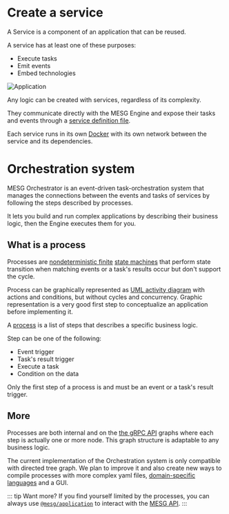 # Create a service

A Service is a component of an application that can be reused. 

A service has at least one of these purposes:
- Execute tasks
- Emit events
- Embed technologies

![Application](/service.svg)

Any logic can be created with services, regardless of its complexity. 

They communicate directly with the MESG Engine and expose their tasks and events through a [service definition file](/framework/service/service-file.md).

Each service runs in its own [Docker](/framework/service/dockerize-the-service.md) with its own network between the service and its dependencies.

# Orchestration system

MESG Orchestrator is an event-driven task-orchestration system that manages the connections between the events and tasks of services by following the steps described by processes.

It lets you build and run complex applications by describing their business logic, then the Engine executes them for you.

<!-- TODO: Add schema on process -->

## What is a process

Processes are [nondeterministic finite](https://en.wikipedia.org/wiki/Nondeterministic_finite_automaton) [state machines](https://en.wikipedia.org/wiki/Finite-state_machine) that perform state transition when matching events or a task's results occur but don't support the cycle.

Process can be graphically represented as [UML activity diagram](https://en.wikipedia.org/wiki/Activity_diagram) with actions and conditions, but without cycles and concurrency. Graphic representation is a very good first step to conceptualize an application before implementing it.

A [process](process-file.md) is a list of steps that describes a specific business logic.

Step can be one of the following:
- Event trigger
- Task's result trigger
- Execute a task
- Condition on the data

Only the first step of a process is and must be an event or a task's result trigger.

## More

Processes are both internal and on the [the gRPC API](../../api/process.md) graphs where each step is actually one or more node. This graph structure is adaptable to any business logic.

The current implementation of the Orchestration system is only compatible with directed tree graph. We plan to improve it and also create new ways to compile processes with more complex yaml files, [domain-specific languages](https://en.wikipedia.org/wiki/Domain-specific_language) and a GUI.

::: tip Want more?
If you find yourself limited by the processes, you can always use [`@mesg/application`](https://www.npmjs.com/package/@mesg/application) to interact with the [MESG API](/api/service).
:::